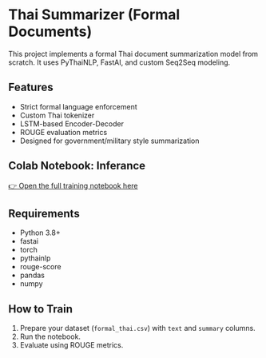 # Thai Summarizer (Formal Documents)

This project implements a formal Thai document summarization model from scratch.
It uses PyThaiNLP, FastAI, and custom Seq2Seq modeling.

## Features
- Strict formal language enforcement
- Custom Thai tokenizer
- LSTM-based Encoder-Decoder
- ROUGE evaluation metrics
- Designed for government/military style summarization

## Colab Notebook: Inferance 
[👉 Open the full training notebook here]([[thai_summarizer.ipynb](https://colab.research.google.com/drive/1agNwO2T-ZZZmANmUUvJbfZuuJr-C7MoB?authuser=1)])

## Requirements
- Python 3.8+
- fastai
- torch
- pythainlp
- rouge-score
- pandas
- numpy

## How to Train
1. Prepare your dataset (`formal_thai.csv`) with `text` and `summary` columns.
2. Run the notebook.
3. Evaluate using ROUGE metrics.


